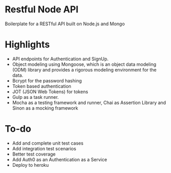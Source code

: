 # Restful Node API
Boilerplate for a RESTful API built on Node.js and Mongo

# Highlights
- API endpoints for Authentication and SignUp.
- Object modeling using Mongoose, which is an object data modeling (ODM) library and provides a rigorous modeling environment for the  data.
- Bcrypt for the password hashing
- Token based authentication
- JOT (JSON Web Tokens) for tokens
- Gulp as a task runner.
- Mocha as a testing framework and runner, Chai as Assertion Library and Sinon as a mocking framework

# To-do
- Add and complete unit test cases
- Add integration test scenarios
- Better test coverage
- Add Auth0 as an Authentication as a Service
- Deploy to heroku


